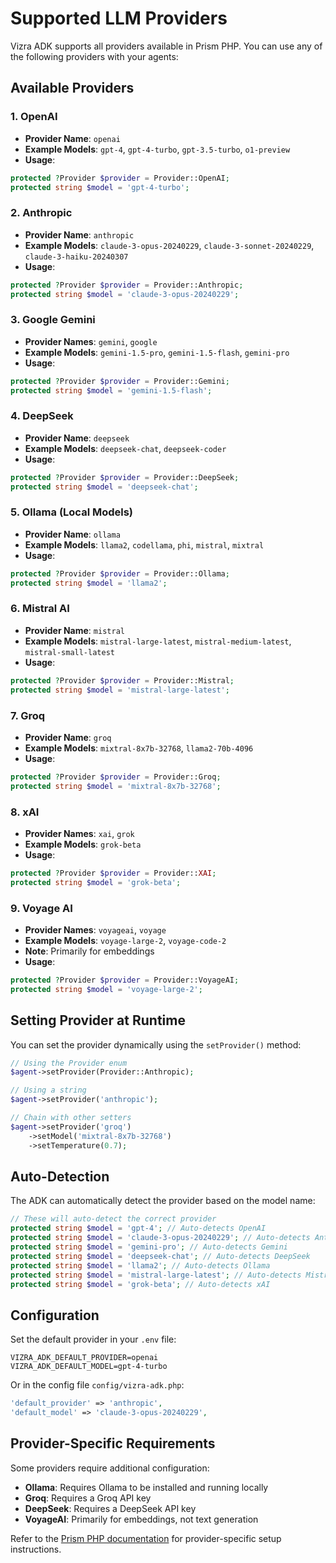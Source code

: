 # Supported LLM Providers

Vizra ADK supports all providers available in Prism PHP. You can use any of the following providers with your agents:

## Available Providers

### 1. OpenAI
- **Provider Name**: `openai`
- **Example Models**: `gpt-4`, `gpt-4-turbo`, `gpt-3.5-turbo`, `o1-preview`
- **Usage**:
```php
protected ?Provider $provider = Provider::OpenAI;
protected string $model = 'gpt-4-turbo';
```

### 2. Anthropic
- **Provider Name**: `anthropic`
- **Example Models**: `claude-3-opus-20240229`, `claude-3-sonnet-20240229`, `claude-3-haiku-20240307`
- **Usage**:
```php
protected ?Provider $provider = Provider::Anthropic;
protected string $model = 'claude-3-opus-20240229';
```

### 3. Google Gemini
- **Provider Names**: `gemini`, `google`
- **Example Models**: `gemini-1.5-pro`, `gemini-1.5-flash`, `gemini-pro`
- **Usage**:
```php
protected ?Provider $provider = Provider::Gemini;
protected string $model = 'gemini-1.5-flash';
```

### 4. DeepSeek
- **Provider Name**: `deepseek`
- **Example Models**: `deepseek-chat`, `deepseek-coder`
- **Usage**:
```php
protected ?Provider $provider = Provider::DeepSeek;
protected string $model = 'deepseek-chat';
```

### 5. Ollama (Local Models)
- **Provider Name**: `ollama`
- **Example Models**: `llama2`, `codellama`, `phi`, `mistral`, `mixtral`
- **Usage**:
```php
protected ?Provider $provider = Provider::Ollama;
protected string $model = 'llama2';
```

### 6. Mistral AI
- **Provider Name**: `mistral`
- **Example Models**: `mistral-large-latest`, `mistral-medium-latest`, `mistral-small-latest`
- **Usage**:
```php
protected ?Provider $provider = Provider::Mistral;
protected string $model = 'mistral-large-latest';
```

### 7. Groq
- **Provider Name**: `groq`
- **Example Models**: `mixtral-8x7b-32768`, `llama2-70b-4096`
- **Usage**:
```php
protected ?Provider $provider = Provider::Groq;
protected string $model = 'mixtral-8x7b-32768';
```

### 8. xAI
- **Provider Names**: `xai`, `grok`
- **Example Models**: `grok-beta`
- **Usage**:
```php
protected ?Provider $provider = Provider::XAI;
protected string $model = 'grok-beta';
```

### 9. Voyage AI
- **Provider Names**: `voyageai`, `voyage`
- **Example Models**: `voyage-large-2`, `voyage-code-2`
- **Note**: Primarily for embeddings
- **Usage**:
```php
protected ?Provider $provider = Provider::VoyageAI;
protected string $model = 'voyage-large-2';
```

## Setting Provider at Runtime

You can set the provider dynamically using the `setProvider()` method:

```php
// Using the Provider enum
$agent->setProvider(Provider::Anthropic);

// Using a string
$agent->setProvider('anthropic');

// Chain with other setters
$agent->setProvider('groq')
    ->setModel('mixtral-8x7b-32768')
    ->setTemperature(0.7);
```

## Auto-Detection

The ADK can automatically detect the provider based on the model name:

```php
// These will auto-detect the correct provider
protected string $model = 'gpt-4'; // Auto-detects OpenAI
protected string $model = 'claude-3-opus-20240229'; // Auto-detects Anthropic
protected string $model = 'gemini-pro'; // Auto-detects Gemini
protected string $model = 'deepseek-chat'; // Auto-detects DeepSeek
protected string $model = 'llama2'; // Auto-detects Ollama
protected string $model = 'mistral-large-latest'; // Auto-detects Mistral
protected string $model = 'grok-beta'; // Auto-detects xAI
```

## Configuration

Set the default provider in your `.env` file:

```env
VIZRA_ADK_DEFAULT_PROVIDER=openai
VIZRA_ADK_DEFAULT_MODEL=gpt-4-turbo
```

Or in the config file `config/vizra-adk.php`:

```php
'default_provider' => 'anthropic',
'default_model' => 'claude-3-opus-20240229',
```

## Provider-Specific Requirements

Some providers require additional configuration:

- **Ollama**: Requires Ollama to be installed and running locally
- **Groq**: Requires a Groq API key
- **DeepSeek**: Requires a DeepSeek API key
- **VoyageAI**: Primarily for embeddings, not text generation

Refer to the [Prism PHP documentation](https://prismphp.com/providers) for provider-specific setup instructions.